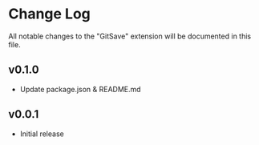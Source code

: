 # Change Log

All notable changes to the "GitSave" extension will be documented in this file.

## v0.1.0

- Update package.json & README.md

## v0.0.1

- Initial release